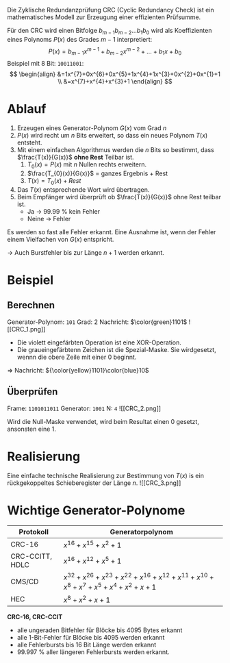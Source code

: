 Die Zyklische Redundanzprüfung CRC (Cyclic Redundancy Check) ist ein mathematisches Modell zur Erzeugung einer effizienten Prüfsumme.

Für den CRC wird einen Bitfolge $b_{m-1}b_{m-2}\dots b_{1}b_{0}$ wird als Koeffizienten eines Polynoms $P(x)$ des Grades $m-1$ interpretiert:
$$
P(x) = b_{m-1}x^{m-1}+b_{m-2}x^{m-2}+\dots+b_{1}x+b_{0}
$$
Beispiel mit 8 Bit:
`10011001`:
$$
\begin{align}
&=1x^{7}+0x^{6}+0x^{5}+1x^{4}+1x^{3}+0x^{2}+0x^{1}+1 \\
&=x^{7}+x^{4}+x^{3}+1
\end{align}
$$


# Ablauf
1. Erzeugen eines Generator-Polynom $G(x)$ vom Grad $n$
2. $P(x)$ wird recht um $n$ Bits erweitert, so dass ein neues Polynom $T(x)$ entsteht.
3. Mit einem einfachen Algorithmus werden die $n$ Bits so bestimmt, dass $\frac{T(x)}{G(x)}$ **ohne Rest** Teilbar ist.
	1. $T_{0}(x) = P(x)$ mit $n$ Nullen rechts erweitern.
	2. $\frac{T_{0}(x)}{G(x)}$ = ganzes Ergebnis + Rest
	3. $T(x) =  T_{0}(x) + Rest$
4. Das $T(x)$ entsprechende Wort wird übertragen.
5. Beim Empfänger wird überprüft ob $\frac{T(x)}{G(x)}$ ohne Rest teilbar ist.
	- Ja -> 99.99 % kein Fehler
	- Neine -> Fehler

Es werden so fast alle Fehler erkannt. Eine Ausnahme ist, wenn der Fehler einem Vielfachen von $G(x)$ entspricht.

-> Auch Burstfehler bis zur Länge $n+1$ werden erkannt.


# Beispiel
## Berechnen
Generator-Polynom: `101` 
Grad: 2
Nachricht: $\color{green}1101$
![[CRC_1.png]]
- Die violett eingefärbten Operation ist eine XOR-Operation.
- Die graueingefärbtenn Zeichen ist die Spezial-Maske. Sie wirdgesetzt, wennn die obere Zeile mit einer 0 beginnt.

=> Nachricht: ${\color{yellow}1101}\color{blue}10$

## Überprüfen
Frame: `1101011011`
Generator: `1001`
N: `4`
![[CRC_2.png]]

Wird die Null-Maske verwendet, wird beim Resultat einen 0 gesetzt, ansonsten eine 1.

# Realisierung
Eine einfache technische Realisierung zur Bestimmung von $T(x)$ is ein rückgekoppeltes Schieberegister der Länge $n$.
![[CRC_3.png]]

# Wichtige Generator-Polynome

| Protokoll       | Generatorpolynom                                                                            |
| --------------- | ------------------------------------------------------------------------------------------- |
| CRC-16          | $x^{16}+x^{15}+x^{2}+1$                                                                     |
| CRC-CCITT, HDLC | $x^{16}+x^{12}+x^{5}+1$                                                                     |
| CMS/CD          | $x^{32}+x^{26}+x^{23}+x^{22}+x^{16}+x^{12}+x^{11}+x^{10}+x^{8}+x^{7}+x^{5}+x^{4}+x^{2}+x+1$ |
| HEC             | $x^{8}+x^{2}+x+1$                                                                           |

**CRC-16, CRC-CCIT**
- alle ungeraden Bitfehler für Blöcke bis 4095 Bytes erkannt
- alle 1-Bit-Fehler für Blöcke bis 4095 werden erkannt
- alle Fehlerbursts bis 16 Bit Länge werden erkannt
- 99.997 % aller längeren Fehlerbursts werden erkannt.